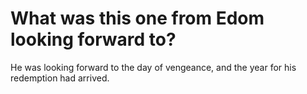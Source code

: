 # What was this one from Edom looking forward to?

He was looking forward to the day of vengeance, and the year for his redemption had arrived.
